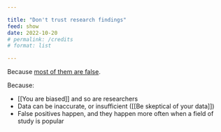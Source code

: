 ```yaml
---

title: "Don't trust research findings"
feed: show
date: 2022-10-20
# permalink: /credits
# format: list

---
```


Because [most of them are false](https://www.ncbi.nlm.nih.gov/pmc/articles/PMC1182327/).

Because:
- [[You are biased]] and so are researchers
- Data can be inaccurate, or insufficient ([[Be skeptical of your data]])
- False positives happen, and they happen more often when a field of study is popular

